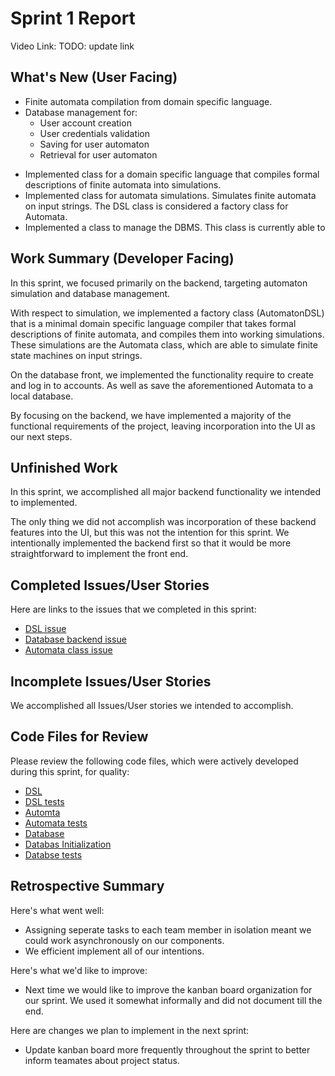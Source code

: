
# Sprint 1 Report
Video Link: TODO: update link

## What's New (User Facing)

- Finite automata compilation from domain specific language.
- Database management for:
    - User account creation
    - User credentials validation
    - Saving for user automaton
    - Retrieval for user automaton

* Implemented class for a domain specific language that compiles formal descriptions of finite automata into simulations.
* Implemented class for automata simulations. Simulates finite automata on input strings. The DSL class is considered a factory class for Automata.
* Implemented a class to manage the DBMS. This class is currently able to 


## Work Summary (Developer Facing)

In this sprint, we focused primarily on the backend, targeting automaton simulation and database management. 

With respect to simulation, we implemented a factory class (AutomatonDSL) that is a minimal domain specific language compiler that takes formal descriptions of finite automata, and compiles them into working simulations. These simulations are the Automata class, which are able to simulate finite state machines on input strings. 

On the database front, we implemented the functionality require to create and log in to accounts. As well as save the aforementioned Automata to a local database.

By focusing on the backend, we have implemented a majority of the functional requirements of the project, leaving incorporation into the UI as our next steps.

## Unfinished Work

In this sprint, we accomplished all major backend functionality we intended to implemented. 

The only thing we did not accomplish was incorporation of these backend features into the UI, but this was not the intention for this sprint. We intentionally implemented the backend first so that it would be more straightforward to implement the front end.

## Completed Issues/User Stories

Here are links to the issues that we completed in this sprint:
* [DSL issue](https://github.com/Holindauer/AutomataSim/issues/3)
* [Database backend issue](https://github.com/Holindauer/AutomataSim/issues/10)
* [Automata class issue](https://github.com/Holindauer/AutomataSim/issues/9)


## Incomplete Issues/User Stories

We accomplished all Issues/User stories we intended to accomplish.

## Code Files for Review

Please review the following code files, which were actively developed during this
sprint, for quality:

- [DSL](https://github.com/Holindauer/AutomataSim/blob/main/src/dsl.py)
- [DSL tests](https://github.com/Holindauer/AutomataSim/blob/main/src/test_dsl.py)
- [Automta](https://github.com/Holindauer/AutomataSim/blob/main/src/automata.py)
- [Automata tests](https://github.com/Holindauer/AutomataSim/blob/main/src/test_automata.py)
- [Database](https://github.com/Holindauer/AutomataSim/blob/main/src/database.py)
- [Databas Initialization](https://github.com/Holindauer/AutomataSim/blob/main/src/db_setup.py)
- [Databse tests](https://github.com/Holindauer/AutomataSim/blob/main/src/test_database.py)

## Retrospective Summary
Here's what went well:
* Assigning seperate tasks to each team member in isolation meant we could work asynchronously on our components.
* We efficient implement all of our intentions.

Here's what we'd like to improve:
* Next time we would like to improve the kanban board organization for our sprint. We used it somewhat informally and did not document till the end.

Here are changes we plan to implement in the next sprint:
* Update kanban board more frequently throughout the sprint to better inform teamates about project status.